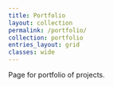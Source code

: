 ```yaml
---
title: Portfolio
layout: collection
permalink: /portfolio/
collection: portfolio
entries_layout: grid
classes: wide
---
```



Page for portfolio of projects.